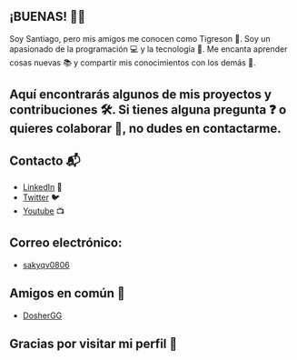 ## ¡BUENAS! 👋😄

<!--
**tigreson25/tigreson25** is a ✨ _special_ ✨ repository because its `README.md` (this file) appears on your GitHub profile.

Here are some ideas to get you started:

- 🔭 I’m currently working on ...
- 🌱 I’m currently learning ...
- 👯 I’m looking to collaborate on ...
- 🤔 I’m looking for help with ...
- 💬 Ask me about ...
- 📫 How to reach me: ...
- 😄 Pronouns: ...
- ⚡ Fun fact: ...
-->

Soy Santiago, pero mis amigos me conocen como Tigreson 🐯. Soy un apasionado de la programación 💻 y la tecnología 🚀. Me encanta aprender cosas nuevas 📚 y compartir mis conocimientos con los demás 🤝.

## Aquí encontrarás algunos de mis proyectos y contribuciones 🛠️. Si tienes alguna pregunta ❓ o quieres colaborar 🤗, no dudes en contactarme.

## Contacto 📬
- [LinkedIn](https://www.linkedin.com/in/santiagotigreson/) 🔗
- [Twitter](https://twitter.com/tigreson25) 🐦
- [Youtube](https://www.youtube.com/@tigreson25) 📺
## Correo electrónico: 
- [sakyqv0806](sakyqv0806@gmail.com)
## Amigos en común 👥
- [DosherGG](https://github.com/DosherGG)
## Gracias por visitar mi perfil 👋
